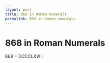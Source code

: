 ```yaml
---
layout: post
title: 868 in Roman Numerals
permalink: 868-in-roman-numerals
---
```


# 868 in Roman Numerals

868 = DCCCLXVIII
